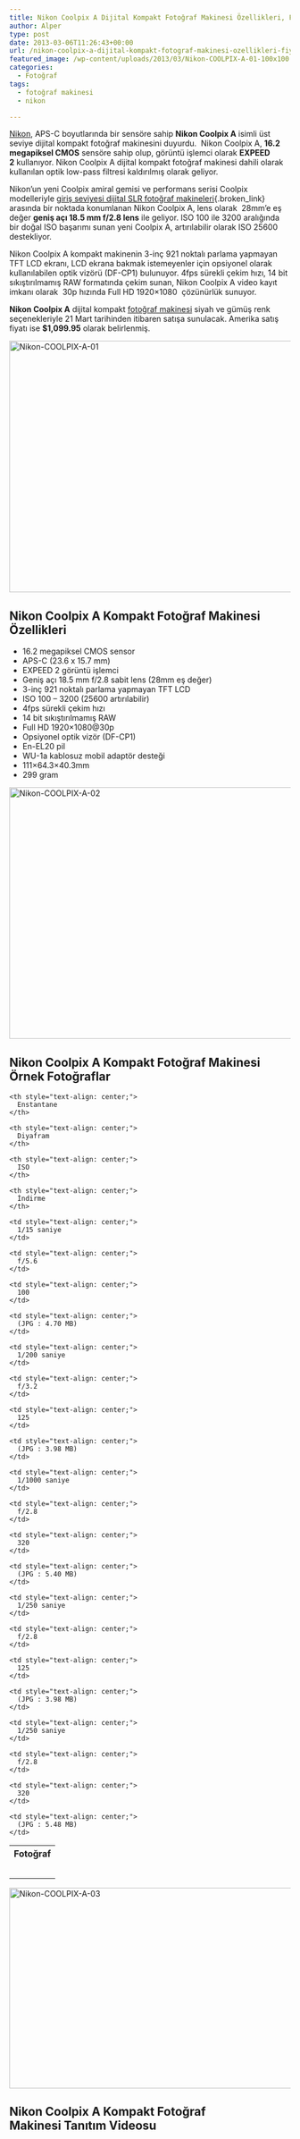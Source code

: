```yaml
---
title: Nikon Coolpix A Dijital Kompakt Fotoğraf Makinesi Özellikleri, Fiyatı ve Örnek Fotoğraflar
author: Alper
type: post
date: 2013-03-06T11:26:43+00:00
url: /nikon-coolpix-a-dijital-kompakt-fotograf-makinesi-ozellikleri-fiyati-ve-ornek-fotograflar/
featured_image: /wp-content/uploads/2013/03/Nikon-COOLPIX-A-01-100x100.jpg
categories:
  - Fotoğraf
tags:
  - fotoğraf makinesi
  - nikon

---
```

[Nikon][1], APS-C boyutlarında bir sensöre sahip **Nikon Coolpix A** isimli üst seviye dijital kompakt fotoğraf makinesini duyurdu.  Nikon Coolpix A, **16.2 megapiksel CMOS** sensöre sahip olup, görüntü işlemci olarak **EXPEED 2** kullanıyor. Nikon Coolpix A dijital kompakt fotoğraf makinesi dahili olarak kullanılan optik low-pass filtresi kaldırılmış olarak geliyor.

Nikon’un yeni Coolpix amiral gemisi ve performans serisi Coolpix modelleriyle [giriş seviyesi dijital SLR fotoğraf makineleri][2]{.broken_link} arasında bir noktada konumlanan Nikon Coolpix A, lens olarak  28mm’e eş değer **geniş açı 18.5 mm f/2.8 lens** ile geliyor. ISO 100 ile 3200 aralığında bir doğal ISO başarımı sunan yeni Coolpix A, artırılabilir olarak ISO 25600 destekliyor.

Nikon Coolpix A kompakt makinenin 3-inç 921 noktalı parlama yapmayan TFT LCD ekranı, LCD ekrana bakmak istemeyenler için opsiyonel olarak kullanılabilen optik vizörü (DF-CP1) bulunuyor. 4fps sürekli çekim hızı, 14 bit sıkıştırılmamış RAW formatında çekim sunan, Nikon Coolpix A video kayıt imkanı olarak  30p hızında Full HD 1920×1080  çözünürlük sunuyor.

**Nikon Coolpix A** dijital kompakt [fotoğraf makinesi][3] siyah ve gümüş renk seçenekleriyle 21 Mart tarihinden itibaren satışa sunulacak. Amerika satış fiyatı ise **$1,099.95** olarak belirlenmiş.

<img class="alignnone size-full wp-image-12488" alt="Nikon-COOLPIX-A-01" src="https://www.murekkep.org/wp-content/uploads/2013/03/Nikon-COOLPIX-A-01.jpg" width="600" height="450" srcset="https://www.murekkep.org/wp-content/uploads/2013/03/Nikon-COOLPIX-A-01.jpg 600w, https://www.murekkep.org/wp-content/uploads/2013/03/Nikon-COOLPIX-A-01-400x300.jpg 400w, https://www.murekkep.org/wp-content/uploads/2013/03/Nikon-COOLPIX-A-01-50x37.jpg 50w, https://www.murekkep.org/wp-content/uploads/2013/03/Nikon-COOLPIX-A-01-125x93.jpg 125w, https://www.murekkep.org/wp-content/uploads/2013/03/Nikon-COOLPIX-A-01-266x200.jpg 266w, https://www.murekkep.org/wp-content/uploads/2013/03/Nikon-COOLPIX-A-01-406x305.jpg 406w" sizes="(max-width: 600px) 100vw, 600px" /> 

## Nikon Coolpix A Kompakt Fotoğraf Makinesi Özellikleri

  * 16.2 megapiksel CMOS sensor
  * APS-C (23.6 x 15.7 mm)
  * EXPEED 2 görüntü işlemci
  * Geniş açı 18.5 mm f/2.8 sabit lens (28mm eş değer)
  * 3-inç 921 noktalı parlama yapmayan TFT LCD
  * ISO 100 – 3200 (25600 artırılabilir)
  * 4fps sürekli çekim hızı
  * 14 bit sıkıştırılmamış RAW
  * Full HD 1920×1080@30p
  * Opsiyonel optik vizör (DF-CP1)
  * En-EL20 pil
  * WU-1a kablosuz mobil adaptör desteği
  * 111×64.3×40.3mm
  * 299 gram

<img class="alignnone size-full wp-image-12489" alt="Nikon-COOLPIX-A-02" src="https://www.murekkep.org/wp-content/uploads/2013/03/Nikon-COOLPIX-A-02.jpg" width="600" height="450" srcset="https://www.murekkep.org/wp-content/uploads/2013/03/Nikon-COOLPIX-A-02.jpg 600w, https://www.murekkep.org/wp-content/uploads/2013/03/Nikon-COOLPIX-A-02-400x300.jpg 400w, https://www.murekkep.org/wp-content/uploads/2013/03/Nikon-COOLPIX-A-02-50x37.jpg 50w, https://www.murekkep.org/wp-content/uploads/2013/03/Nikon-COOLPIX-A-02-125x93.jpg 125w, https://www.murekkep.org/wp-content/uploads/2013/03/Nikon-COOLPIX-A-02-266x200.jpg 266w, https://www.murekkep.org/wp-content/uploads/2013/03/Nikon-COOLPIX-A-02-406x305.jpg 406w" sizes="(max-width: 600px) 100vw, 600px" /> 

## Nikon Coolpix A Kompakt Fotoğraf Makinesi Örnek Fotoğraflar

<table  class=" table table-hover" id="sortable_table_id_0">
  <tr>
    <th style="text-align: center;">
      Fotoğraf
    </th>
    
    <th style="text-align: center;">
      Enstantane
    </th>
    
    <th style="text-align: center;">
      Diyafram
    </th>
    
    <th style="text-align: center;">
      ISO
    </th>
    
    <th style="text-align: center;">
      İndirme
    </th>
  </tr>
  
  <tr>
    <td style="text-align: center;">
    </td>
    
    <td style="text-align: center;">
      1/15 saniye
    </td>
    
    <td style="text-align: center;">
      f/5.6
    </td>
    
    <td style="text-align: center;">
      100
    </td>
    
    <td style="text-align: center;">
      (JPG : 4.70 MB)
    </td>
  </tr>
  
  <tr>
    <td style="text-align: center;">
    </td>
    
    <td style="text-align: center;">
      1/200 saniye
    </td>
    
    <td style="text-align: center;">
      f/3.2
    </td>
    
    <td style="text-align: center;">
      125
    </td>
    
    <td style="text-align: center;">
      (JPG : 3.98 MB)
    </td>
  </tr>
  
  <tr>
    <td style="text-align: center;">
    </td>
    
    <td style="text-align: center;">
      1/1000 saniye
    </td>
    
    <td style="text-align: center;">
      f/2.8
    </td>
    
    <td style="text-align: center;">
      320
    </td>
    
    <td style="text-align: center;">
      (JPG : 5.40 MB)
    </td>
  </tr>
  
  <tr>
    <td style="text-align: center;">
    </td>
    
    <td style="text-align: center;">
      1/250 saniye
    </td>
    
    <td style="text-align: center;">
      f/2.8
    </td>
    
    <td style="text-align: center;">
      125
    </td>
    
    <td style="text-align: center;">
      (JPG : 3.98 MB)
    </td>
  </tr>
  
  <tr>
    <td style="text-align: center;">
    </td>
    
    <td style="text-align: center;">
      1/250 saniye
    </td>
    
    <td style="text-align: center;">
      f/2.8
    </td>
    
    <td style="text-align: center;">
      320
    </td>
    
    <td style="text-align: center;">
      (JPG : 5.48 MB)
    </td>
  </tr>
</table>

<img class="alignnone size-full wp-image-12490" alt="Nikon-COOLPIX-A-03" src="https://www.murekkep.org/wp-content/uploads/2013/03/Nikon-COOLPIX-A-03.jpg" width="600" height="359" srcset="https://www.murekkep.org/wp-content/uploads/2013/03/Nikon-COOLPIX-A-03.jpg 600w, https://www.murekkep.org/wp-content/uploads/2013/03/Nikon-COOLPIX-A-03-400x239.jpg 400w, https://www.murekkep.org/wp-content/uploads/2013/03/Nikon-COOLPIX-A-03-50x29.jpg 50w, https://www.murekkep.org/wp-content/uploads/2013/03/Nikon-COOLPIX-A-03-125x74.jpg 125w, https://www.murekkep.org/wp-content/uploads/2013/03/Nikon-COOLPIX-A-03-300x179.jpg 300w, https://www.murekkep.org/wp-content/uploads/2013/03/Nikon-COOLPIX-A-03-509x305.jpg 509w" sizes="(max-width: 600px) 100vw, 600px" /> 

## Nikon Coolpix A Kompakt Fotoğraf Makinesi Tanıtım Videosu

 [1]: https://www.murekkep.org/kamera/nikon "nikon"
 [2]: https://www.murekkep.org/7-uygun-fiyatli-giris-seviyesi-dijital-slr-fotograf-makinesi-11306 "uygun fiyatlı giriş seviyesi dijital SLR fotoğraf makineleri"
 [3]: https://www.murekkep.org/kamera "fotoğraf makinesi"